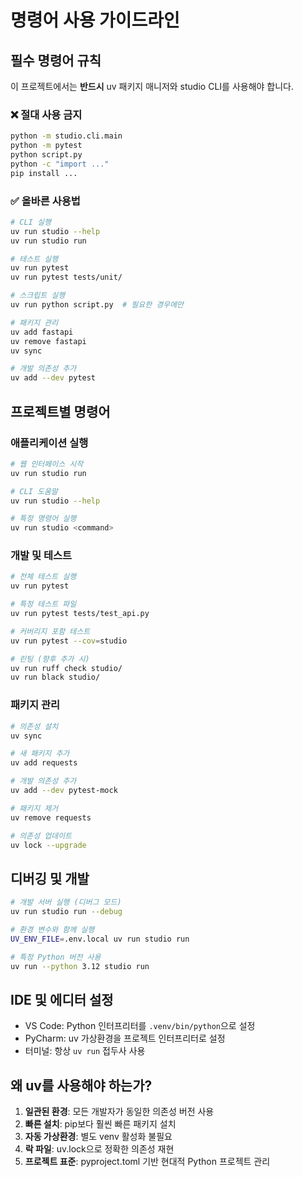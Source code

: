 # 명령어 사용 가이드라인

## 필수 명령어 규칙
이 프로젝트에서는 **반드시** uv 패키지 매니저와 studio CLI를 사용해야 합니다.

### ❌ 절대 사용 금지
```bash
python -m studio.cli.main
python -m pytest
python script.py
python -c "import ..."
pip install ...
```

### ✅ 올바른 사용법
```bash
# CLI 실행
uv run studio --help
uv run studio run

# 테스트 실행
uv run pytest
uv run pytest tests/unit/

# 스크립트 실행
uv run python script.py  # 필요한 경우에만

# 패키지 관리
uv add fastapi
uv remove fastapi
uv sync

# 개발 의존성 추가
uv add --dev pytest
```

## 프로젝트별 명령어

### 애플리케이션 실행
```bash
# 웹 인터페이스 시작
uv run studio run

# CLI 도움말
uv run studio --help

# 특정 명령어 실행
uv run studio <command>
```

### 개발 및 테스트
```bash
# 전체 테스트 실행
uv run pytest

# 특정 테스트 파일
uv run pytest tests/test_api.py

# 커버리지 포함 테스트
uv run pytest --cov=studio

# 린팅 (향후 추가 시)
uv run ruff check studio/
uv run black studio/
```

### 패키지 관리
```bash
# 의존성 설치
uv sync

# 새 패키지 추가
uv add requests

# 개발 의존성 추가
uv add --dev pytest-mock

# 패키지 제거
uv remove requests

# 의존성 업데이트
uv lock --upgrade
```

## 디버깅 및 개발
```bash
# 개발 서버 실행 (디버그 모드)
uv run studio run --debug

# 환경 변수와 함께 실행
UV_ENV_FILE=.env.local uv run studio run

# 특정 Python 버전 사용
uv run --python 3.12 studio run
```

## IDE 및 에디터 설정
- VS Code: Python 인터프리터를 `.venv/bin/python`으로 설정
- PyCharm: uv 가상환경을 프로젝트 인터프리터로 설정
- 터미널: 항상 `uv run` 접두사 사용

## 왜 uv를 사용해야 하는가?
1. **일관된 환경**: 모든 개발자가 동일한 의존성 버전 사용
2. **빠른 설치**: pip보다 훨씬 빠른 패키지 설치
3. **자동 가상환경**: 별도 venv 활성화 불필요
4. **락 파일**: uv.lock으로 정확한 의존성 재현
5. **프로젝트 표준**: pyproject.toml 기반 현대적 Python 프로젝트 관리